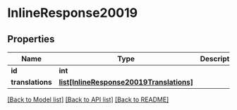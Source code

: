 # InlineResponse20019

## Properties
Name | Type | Description | Notes
------------ | ------------- | ------------- | -------------
**id** | **int** |  | [optional] 
**translations** | [**list[InlineResponse20019Translations]**](InlineResponse20019Translations.md) |  | [optional] 

[[Back to Model list]](../README.md#documentation-for-models) [[Back to API list]](../README.md#documentation-for-api-endpoints) [[Back to README]](../README.md)

